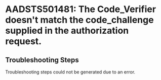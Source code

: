 # AADSTS501481: The Code_Verifier doesn't match the code_challenge supplied in the authorization request.


## Troubleshooting Steps
Troubleshooting steps could not be generated due to an error.